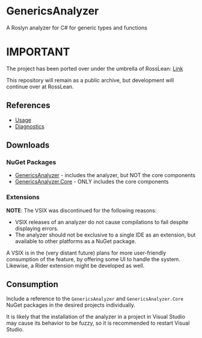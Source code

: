 # GenericsAnalyzer
A Roslyn analyzer for C# for generic types and functions

# IMPORTANT

The project has been ported over under the umbrella of RossLean: [Link](https://github.com/RossLean/RossLean/tree/master/RossLean.GenericsAnalyzer)

This repository will remain as a public archive, but development will continue over at RossLean.

## References
- [Usage](docs/usage.md)
- [Diagnostics](docs/index.md)

## Downloads
### NuGet Packages
- [GenericsAnalyzer](https://www.nuget.org/packages/GenericsAnalyzer) - includes the analyzer, but NOT the core components
- [GenericsAnalyzer.Core](https://www.nuget.org/packages/GenericsAnalyzer.Core) - ONLY includes the core components

### Extensions
**NOTE**: The VSIX was discontinued for the following reasons:
- VSIX releases of an analyzer do not cause compilations to fail despite displaying errors.
- The analyzer should not be exclusive to a single IDE as an extension, but available to other platforms as a NuGet package.

A VSIX is in the (very distant future) plans for more user-friendly consumption of the feature, by offering some UI to handle the system. Likewise, a Rider extension might be developed as well.

## Consumption
Include a reference to the `GenericsAnalyzer` and `GenericsAnalyzer.Core` NuGet packages in the desired projects individually.

It is likely that the installation of the analyzer in a project in Visual Studio may cause its behavior to be fuzzy, so it is recommended to restart Visual Studio.
